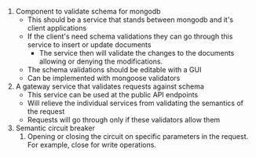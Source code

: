 1. Component to validate schema for mongodb
    - This should be a service that stands between mongodb and it's client applications
    - If the client's need schema validations they can go through this service to insert or update documents
        - The service then will validate the changes to the documents allowing or denying the modifications.
    - The schema validations should be editable with a GUI
    - Can be implemented with mongoose validators
2. A gateway service that validates requests against schema
    - This service can be used at the public API endpoints
    - Will relieve the individual services from validating the semantics of the request
    - Requests will go through only if these validators allow them
3. Semantic circuit breaker
   1. Opening or closing the circuit on specific parameters in the request. For example, close for write operations.
